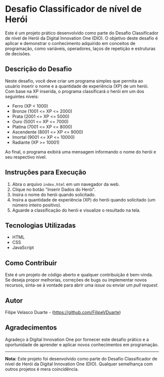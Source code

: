 # Desafio Classificador de nível de Herói

Este é um projeto prático desenvolvido como parte do Desafio Classificador de nível de Herói da Digital Innovation One (DIO). O objetivo deste desafio é aplicar e demonstrar o conhecimento adquirido em conceitos de programação, como variáveis, operadores, laços de repetição e estruturas de decisões.

## Descrição do Desafio

Neste desafio, você deve criar um programa simples que permita ao usuário inserir o nome e a quantidade de experiência (XP) de um herói. Com base na XP inserida, o programa classificará o herói em um dos seguintes níveis:

- Ferro (XP < 1000)
- Bronze (1001 <= XP <= 2000)
- Prata (2001 <= XP <= 5000)
- Ouro (5001 <= XP <= 7000)
- Platina (7001 <= XP <= 8000)
- Ascendente (8001 <= XP <= 9000)
- Imortal (9001 <= XP <= 10000)
- Radiante (XP >= 10001)

Ao final, o programa exibirá uma mensagem informando o nome do herói e seu respectivo nível.

## Instruções para Execução

1. Abra o arquivo `index.html` em um navegador da web.
2. Clique no botão "Inserir Dados do Herói".
3. Insira o nome do herói quando solicitado.
4. Insira a quantidade de experiência (XP) do herói quando solicitado (um número inteiro positivo).
5. Aguarde a classificação do herói e visualize o resultado na tela.

## Tecnologias Utilizadas

- HTML
- CSS
- JavaScript

## Como Contribuir

Este é um projeto de código aberto e qualquer contribuição é bem-vinda. Se deseja propor melhorias, correções de bugs ou implementar novos recursos, sinta-se à vontade para abrir uma *issue* ou enviar um *pull request*.

## Autor

Filipe Velasco Duarte - (https://github.com/FilipeVDuarte)

## Agradecimentos

Agradeço à Digital Innovation One por fornecer este desafio prático e a oportunidade de aprender e aplicar novos conhecimentos em programação.

---

**Nota:** Este projeto foi desenvolvido como parte do Desafio Classificador de nível de Herói da Digital Innovation One (DIO). Qualquer semelhança com outros projetos é mera coincidência.
